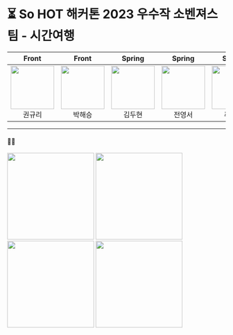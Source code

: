 # ⏳ So HOT 해커톤 2023 우수작 소벤져스 팀 - 시간여행


| Front | Front | Spring | Spring | Spring | 
|:----------:|:----------:|:----------:|:----------:|:----------:|
| [<img src="https://avatars.githubusercontent.com/u/68770864?v=4" alt="" style="width:100px;100px;">](https://github.com/rnjs010)<br/><div align="center">권규리</div> | [<img src="https://avatars.githubusercontent.com/u/61436448?v=4" alt="" style="width:100px;100px;">](https://github.com/parkhs21)<br/><div align="center">박해승</div> | [<img src="https://avatars.githubusercontent.com/u/66135897?v=4" alt="" style="width:100px;100px;">](https://github.com/engus525) <br/><div align="center">김두현</div> | [<img src="https://avatars.githubusercontent.com/u/81344634?v=4" alt="" style="width:100px;100px;">](https://github.com/Youngseo-Jeon0313) <br/><div align="center">전영서</div> | [<img src="https://avatars.githubusercontent.com/u/102461290?v=4" alt="" style="width:100px;100px;">](https://github.com/cobinding) <br/><div align="center">추세빈</div> |  




-----



#### 💖💖
<img src="https://user-images.githubusercontent.com/81344634/236733145-61cd6f6b-c0ea-4d82-8d1a-9a297e15152f.png"  height="200" > <img src="https://user-images.githubusercontent.com/81344634/236733459-611df803-6717-45d2-b48b-6b4b7ad1f0ce.jpg"  height="200" >  <img src="https://user-images.githubusercontent.com/81344634/236733717-c820ac04-d12a-468a-bf17-aa676a0fabfc.png"  height="200" >  <img src="https://github.com/SoHotHackathon/.github/assets/68770864/9ca8ebd7-2a43-4389-93e2-a207103e8f6e" height="200" >

